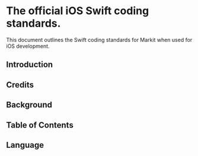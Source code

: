 # The official iOS Swift coding standards.

This document outlines the Swift coding standards for Markit when used for iOS development.

## Introduction


## Credits


## Background


## Table of Contents


## Language